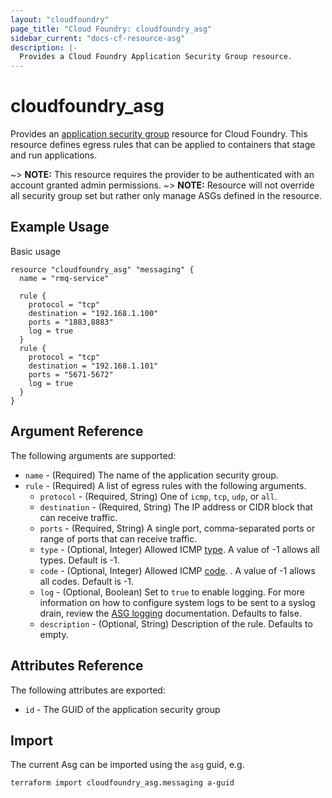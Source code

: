 ```yaml
---
layout: "cloudfoundry"
page_title: "Cloud Foundry: cloudfoundry_asg"
sidebar_current: "docs-cf-resource-asg"
description: |-
  Provides a Cloud Foundry Application Security Group resource.
---
```


# cloudfoundry\_asg

Provides an [application security group](https://docs.cloudfoundry.org/adminguide/app-sec-groups.html)
resource for Cloud Foundry. This resource defines egress rules that can be applied to containers that
stage and run applications.

~> **NOTE:** This resource requires the provider to be authenticated with an account granted admin permissions.
~> **NOTE:** Resource will not override all security group set but rather only manage ASGs defined in the resource.

## Example Usage

Basic usage

```hcl
resource "cloudfoundry_asg" "messaging" {
  name = "rmq-service"
  
  rule {
    protocol = "tcp"
    destination = "192.168.1.100"
    ports = "1883,8883"
    log = true
  }
  rule {
    protocol = "tcp"
    destination = "192.168.1.101"
    ports = "5671-5672"
    log = true
  }
}
```

## Argument Reference

The following arguments are supported:

* `name` - (Required) The name of the application security group.
* `rule` - (Required) A list of egress rules with the following arguments.
  * `protocol` - (Required, String) One of `icmp`, `tcp`, `udp`, or `all`.
  * `destination` - (Required, String) The IP address or CIDR block that can receive traffic.
  * `ports` - (Required, String) A single port, comma-separated ports or range of ports that can receive traffic.
  * `type` - (Optional, Integer) Allowed ICMP [type](https://www.iana.org/assignments/icmp-parameters/icmp-parameters.xhtml#icmp-parameters-types). A value of -1 allows all types. Default is -1.
  * `code` - (Optional, Integer) Allowed ICMP [code](https://www.iana.org/assignments/icmp-parameters/icmp-parameters.xhtml#icmp-parameters-codes). . A value of -1 allows all codes. Default is -1.
  * `log` - (Optional, Boolean) Set to `true` to enable logging. For more information on how to configure system logs to be sent to a syslog drain, review the [ASG logging](http://docs.cloudfoundry.org/concepts/asg.html#logging) documentation. Defaults to false.
  * `description` - (Optional, String) Description of the rule. Defaults to empty.

## Attributes Reference

The following attributes are exported:

* `id` - The GUID of the application security group

## Import

The current Asg can be imported using the `asg` guid, e.g.

```bash
terraform import cloudfoundry_asg.messaging a-guid
```
